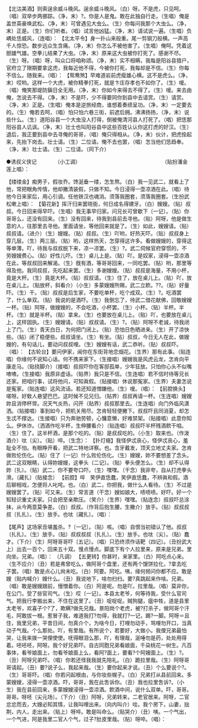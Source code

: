 <!-- { "loadSidebar": true } -->
【北沽美酒】则索逞余威斗晚风。逞余威斗晚风。（白）呀。不是虎，只见呵。（唱）双举步两挪踪。（净，末）?。你是人是鬼。敢在此独自行走。（生唱）俺是盖世英豪唤武松。（净，末）可曾遇见大虫么。（生）你每问我那个大虫么。（净，末）正是。（生）你们听者。（唱）试言他凶猛。（净，末）请试说一遍。（生唱）负嵎处恁威风，（连唱）： 
【北太平令】身一扑山来般重。尾一剪钢刀般横。一声高千人惊恐。数步远众生含痛。（净，末）你怎么不被他害了。（生唱）俺呵。凭着这胆雄气雄。空拳儿结果了大虫。（净，末）原来这大虫被你打死了。感谢不尽。（生）呀。（唱）呀，叫众口将咱称颂。（净，末）实不相瞒，我每是阳谷县猎户，官府立了限期要拿这虎，我每近他不得，今被你打死，我每却是不信。（生）你每不信么。随我来。（唱）： 
【鸳鸯煞】早难道岩前虎瘦雄心横。这不是虎么。（净，末）哎哟。这样一个大虎，被你精拳打死，就是卞庄存孝也不如你了。（生）嗳。（唱）俺笑那堤防鎭日全无用。（净，末）你如今来得去不得了。（生）嗳。来去由俺，怎说去不得。（净，末）不是吓，少不得要同你到县中去请赏。（生）请赏。（净，末）正是。（生唱）俺本是逆旅经商，谁想着奏绩呈功。（净，末）一定要去的。（生）俺若去呵，（唱）怕只怕六巷三街，前遮后拥。沸沸扬扬，（净，末）说些什么。（生）道阳谷县一个大虫没人打得，倒被俺清河县人打死了。（唱）把恁那阳谷县人讥讽。（净，末）壮士也叫阳谷县中这些百姓认认你这打虎的好汉。（生）退后，我正要到县中去寻俺的哥哥，（唱）俺只得相从。（净，末）伙计，把虎拴起来，先抬下岗去。壮士请。（生）二位请。俺不去也罢，（唱）怎当他们恁趋奉。（净，末）壮士请。（生）二位请。（同下介） 




●诱叔义侠记　　　　（小工调）　　　　　　　　　　　　　　　　 
（贴扮潘金莲上唱）： 

【缕缕金】痴男子，假妆乔。馋涎垂一缕，怎生熬。（白）我一见武二，就看上了他，常把眼角传情，他却撇清装假，只做不知。今日浸得一壶凉酒在此。（唱）待他今日来家后，用心引调。任他铁汉也魂消。须落我圈套，须落我圈套。（生扮武松嗽上唱）： 
【菊花新】挥汗归来罢晓衙，何日成名得建牙。（白）嫂嫂。（贴）叔叔。今日回来得早吓。（生唱）我无事早归家。问兄长可曾歇下〔一记〕。（贴）你哥哥么，还没有回来。（生）没有回来，待我到县前去寻他。（贴）阿呀，他是做生意的人，往那里去寻他。里面请坐，等他回来就是了。（生）如此，嫂嫂请。（贴）叔叔请。（进介）（生）嫂嫂。（贴）叔叔。（生）吖哟，好热天吓。（贴）叔叔身上穿几层。（生）两三层。（贴）哟，这样热天，怎穿得这许多。看做嫂嫂的，穿得这等单薄。吖，待我与叔叔脱下来，凉一凉罢。（生）?。武二伺候官府穿惯的，不劳嫂嫂费心。（贴）好性儿吓。（生）桌儿上是。（贴）吖。是奴家，浸得一壶凉酒在此，等叔叔回来解渴。（生）旣有酒，等哥哥回来，一同吃罢。（贴）哟，那里等得及他。我同叔叔，先吃起来罢。（生）多谢嫂嫂。（贴）叔叔是海量，不用小杯，竟是大杯。（生）竟是大杯。（贴）叔叔请。（生）住了，放在桌儿上。（贴）吖，放在桌儿上。（贴放杯，斜看介）（小生）多蒙嫂嫂所赐，武二立飮。??。（贴）好量吓。（生）干。（贴）叔叔是后生家，不要吃单杯，吃个成双。（生）?。吃酒罢了，什么单双。（贴）我说的是酒吓。（生）我倒忘了，待武二借花献佛，回敬嫂嫂一杯。（贴）阿呀，做嫂嫂的，不会吃酒，小杯罢。（生）小杯。（贴）半杯。半杯。（生）就是半杯。（贴）拿来。（生）也要放在桌儿上。（贴）吖，也要放在桌儿上，这样固执。（生）嫂嫂请。（贴）叔叔请。（生）?。（贴）阿呀不老诚，待我闭上了门。（生）青天白日，为何把门闭上。（贴）恐怕日色晒进来。（生）开了凉快些。（贴）闭了稳便些。叔叔请坐。（生）有坐。（贴）叔叔，今日无人在此，做嫂嫂的，有句话儿，要动问叔叔哩。（生）嫂嫂有话，武二恭听。（贴）叔叔吓。（唱）： 
【古轮台】要问伊家，闻你在东街背地恋烟花。（生界）那有此事。（贴连唱）你缘何不说知心话。何不携来家下。（生接唱）嫂嫂我是风虎云龙，怎肯向平康走马。（贴挠脚介）（接唱）叔叔吓你在客邸孤单，少年狂放。只怕你心头不似嘴喳喳。（生接唱）我原非虚话。（贴界）我只是不信。（生连唱）若不信时待等兄长还家。把咱行事，试将他问，可知眞假。（贴接唱）休说那寃家。（生界）夫妻怎说是寃家。（贴连唱）这风流话。若还知道憎嫌他。（生）嗳。（唱）： 
【前腔换头】嗟呀。好敎人悬望巴巴。这时候不见兄归。（贴界）叔叔再请一杯。（生连唱）嫂嫂妳且消停杯斝。况天气炎热，闪开（贴界）叔叔那里去。（生连唱）向门外临风潇洒。（贴接唱）事到如今，把机关用尽。怎肯轻轻便撇下。叔叔吓且同消夏，却怎生忒不撑达。（生接唱）只为奔驰劳顿，心慵意懒，好难禁架。（贴接唱）此意你知么。伊休诈。（洒酒作吃半杯，生伸腰看介）（贴连唱）叔叔吓半杯残酒飮干咱。（生）住了。这半杯酒，是那个吃的。（贴）是叔叔吃的。（小生）取来也。（作泼酒介）呔〔尖〕。（贴）啐。（生念）： 
【扑灯蛾】我怪伊忒丧心，怪伊忒丧心，羞耻全不怕。有眼睁开看，把武二特地详察。也。含牙戴发，顶天立地丈夫家。怎肯做败伦伤化。（贴）住了〔一记〕什么败伦伤化。（生）嫂嫂，妳不要想差了念头。武二这双眼睛，认得妳嫂嫂，这拳头〔二记〕。（贴）拳头便怎么。（生）却不认得妳〔扎〕。（贴）武二，你不要夸口吓。（生）嘿嘿。（干念）我非夸，自从打虎拳头滑。〔藏扎〕（贴接念） 
【前腔】啐　笑伊直恁蠢，笑伊直恁蠢，不辨眞和假。酒后聊相戏，怎便将人叱咤。也。（白）武二，你把我，做什么人看待。（生）不过是嫂嫂罢了。（贴）可又来。（生）常言道（干念）嫂如娘大，啧啧啧。好吓。好一个知轻识重丈夫家。只会把至亲欺压。（笑介）（生界）嘿嘿。（贴连念）叔叔吓总涂抹，从今两意莫争差。（白）叔叔。（作背后抱生腰，生撇介）放手。（贴）叔叔叔叔〔扎扎〕。（生）放手。也呔〔藏扎〕。（唱）： 

【尾声】这场家丑堪羞杀。?〔一记〕。（贴）咳。（唱）自恨当初错认了他。叔叔〔扎扎〕。（生）放手。（贴）叔叔叔叔〔扎扎〕。（生）放手。也呔〔尖〕。（贴）蠢才。（下介）（生）阿呀哥哥吓〔五记〕。（唱）只恐终须作话靶〔四记〕。（丑扮武大上）出去一百个，回来五十双。慢点慢点。脚底下有个人拉里来，原来是兄弟。里向坐。兄弟。（唱）： 
（凡调） 
【五更转】你甚时，来家里。（白）阿吃点心来。（生不应介）（丑）若是弗曾吃么，做阿哥个盘里，还有两个馊饼拉化，?拿去吃子罢。（唱）敢是点心儿尙未吃。（白）阿要。阿吃。咦，缘何频问你都不应。敢是嫂（贴内喊介）嫂什么。（丑）我说地下，啥勿扫扫。要?真跳起来作啥。兄弟。（唱）敢是嫂嫂跟前，慢憎着你。（白）阿是呢。勿是吖。拉里哉。（唱）莫非你，在公门，受了些官司气。（生）哎〔一记〕。本县太老爷，何等待我，受什么官司气。把我行李搬出来，不住在这里了。（丑）哫哫哫。贼狗腿，瘟中牲，道是县里太老爷，欢喜子个?了，欺瞒?做先兄哉。景阳岗个老虎，被?打杀子，做阿哥个汗毛，阿敢拔一根。惹冒子我，难道我打?勿得，我就打?一记，踢?一脚。阿呀＝且住，我里兄弟，平昔日间，勿真介个，为啥今日，打哩勿动手，骂哩勿开口，当真动子气哉。个么那处。吖，有里哉。有所说个，若要好，大做小。我俚兄弟最怕哭，让我来拨一哭俚使使。呒得眼泪么那，吖，有理哉，涎唾勿是药，处处用得着。呸呸呸，阿呀。我个好兄弟吓。自古同胞兄弟看娘面，千朶桃花一树生。凡百事体，看爷娘面上，勿看爷娘面上么，看阿?面上，要看?个阿嫂面上。（生）?。（丑）阿呀兄弟吓。（唱）你若还怪我我就先陪礼。（白）跪拉里哉。（生）阿呀哥哥请起。（丑）要?说子么，我起来哉。（生）要你起来才说。（丑）个么要说个?。（生）哥哥吓。（唱）你若问起根由，与你妆些幌子。（白）兄弟打从县前回来。多蒙嫂嫂，浸得一壶凉酒。吓，哥哥，我在此吿诉你。（丑）我也拉里吿诉?。（小生）我在县前回来，多蒙嫂嫂浸得一壶凉酒。飮酒中间，说什么双单。吓，哥哥。哥哥。呀呸〔尖元场〕。（下介）（丑）阿呀，兄弟转来，二老官居来。阿呀，二官忿忿而去，大嫂必知其情，让我叫哩出来。（向内叫介）哙。我个房下，山妻，拙荆，内人，走出来。（贴上）呀啐。敢是叫命么。（贴哭介）（丑）咦。一个气出，一个气进，阿是我里二官人个气，过子?肚皮里哉。（贴）呀啐。（唱）： 
